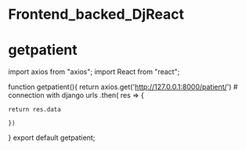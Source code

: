 # Frontend_backed_DjReact
# getpatient 

import axios from "axios";
import React from "react";

function getpatient(){
    return axios.get('http://127.0.0.1:8000/patient/') # connection with django urls 
    .then( res => {

    return res.data

    })
}
export default getpatient;
